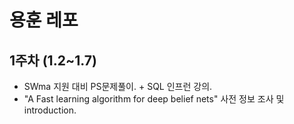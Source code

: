 # 용훈 레포
## 1주차 (1.2~1.7)
- SWma 지원 대비 PS문제풀이. + SQL 인프런 강의.
- "A Fast learning algorithm for deep belief nets" 사전 정보 조사 및 introduction.